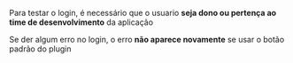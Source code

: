 Para testar o login, é necessário que o usuario **seja dono ou pertença
ao time de desenvolvimento** da aplicação

Se der algum erro no login, o erro **não aparece novamente** se usar o botão padrão do plugin
